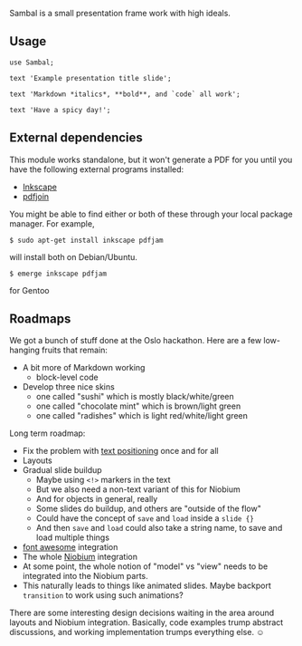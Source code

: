 Sambal is a small presentation frame work with high ideals.

## Usage

    use Sambal;

    text 'Example presentation title slide';
    
    text 'Markdown *italics*, **bold**, and `code` all work';
    
    text 'Have a spicy day!';

## External dependencies

This module works standalone, but it won't generate a PDF for you until
you have the following external programs installed:

* [Inkscape](http://inkscape.org/)
* [pdfjoin](http://freecode.com/projects/pdfjam)

You might be able to find either or both of these through your local
package manager. For example,

    $ sudo apt-get install inkscape pdfjam

will install both on Debian/Ubuntu.


    $ emerge inkscape pdfjam

for Gentoo

## Roadmaps

We got a bunch of stuff done at the Oslo hackathon. Here are a few low-hanging
fruits that remain:

* A bit more of Markdown working
    * block-level code
* Develop three nice skins
    * one called "sushi" which is mostly black/white/green
    * one called "chocolate mint" which is brown/light green
    * one called "radishes" which is light red/white/light green    

Long term roadmap:

* Fix the problem with [text positioning](https://gist.github.com/2173720) once and for all
* Layouts
* Gradual slide buildup
    * Maybe using `<!>` markers in the text
    * But we also need a non-text variant of this for Niobium
    * And for objects in general, really
    * Some slides do buildup, and others are "outside of the flow"
    * Could have the concept of `save` and `load` inside a `slide {}`
    * And then `save` and `load` could also take a string name, to
      save and load multiple things
* [font awesome](http://fortawesome.github.com/Font-Awesome/) integration
* The whole [Niobium](https://gist.github.com/1751911) integration
* At some point, the whole notion of "model" vs "view" needs to be
  integrated into the Niobium parts.
* This naturally leads to things like animated slides. Maybe backport
  `transition` to work using such animations?

There are some interesting design decisions waiting in the area around layouts
and Niobium integration. Basically, code examples trump abstract discussions,
and working implementation trumps everything else. ☺
